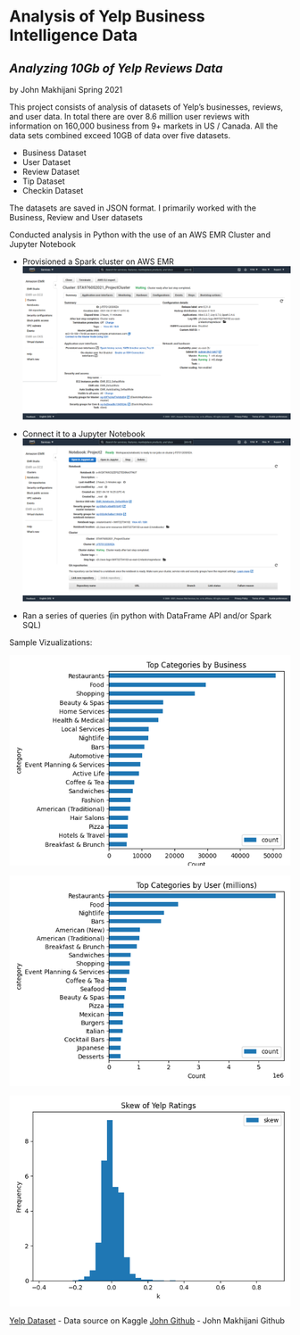 # Analysis of Yelp Business Intelligence Data
## _Analyzing 10Gb of Yelp Reviews Data_
by John Makhijani Spring 2021

This project consists of analysis of datasets of Yelp’s businesses, reviews, and user data. In total there are over 8.6 million user reviews with information on 160,000 business from 9+ markets in US / Canada. All the data sets combined exceed 10GB of data over five datasets.
- Business Dataset
- User Dataset
- Review Dataset
- Tip Dataset
- Checkin Dataset

The datasets are saved in JSON format. I primarily worked with the Business, Review and User datasets 

Conducted analysis in Python with the use of an AWS EMR Cluster and Jupyter Notebook
-  Provisioned a Spark cluster on AWS EMR
[![cluster_image](https://github.com/johnmakhijani/Yelp/blob/fe07c9efee43824f616d01ebfbae80f6da02138c/cluster_configuration.png?raw=true)](https://github.com/johnmakhijani/Yelp/blob/fe07c9efee43824f616d01ebfbae80f6da02138c/cluster_configuration.png?raw=true)
-  Connect it to a Jupyter Notebook
[![notebook_image](https://github.com/johnmakhijani/Yelp/blob/fe07c9efee43824f616d01ebfbae80f6da02138c/notebook_configuration.png?raw=true)](https://github.com/johnmakhijani/Yelp/blob/fe07c9efee43824f616d01ebfbae80f6da02138c/notebook_configuration.png?raw=true)

-  Ran a series of queries (in python with DataFrame API and/or Spark SQL) 

Sample Vizualizations:

[![Top Business Categories](https://github.com/johnmakhijani/Yelp/blob/b3f85e7686e689ed4be05928319879dba6fea3d9/Bus_Cat.png?raw=true)](https://github.com/johnmakhijani/Yelp/blob/b3f85e7686e689ed4be05928319879dba6fea3d9/Bus_Cat.png/Bus_Cat.png?raw=true)

[![Top User Categories](https://github.com/johnmakhijani/Yelp/blob/b3f85e7686e689ed4be05928319879dba6fea3d9/User_Cat.png?raw=true)](https://github.com/johnmakhijani/Yelp/blob/b3f85e7686e689ed4be05928319879dba6fea3d9/User_Cat.png?raw=true)

[![User Review Skew](https://github.com/johnmakhijani/Yelp/blob/b531517ec7e60fb09c4f4c2a63ddba1a7a1e2c33/Skew.png?raw=true)](https://github.com/johnmakhijani/Yelp/blob/b531517ec7e60fb09c4f4c2a63ddba1a7a1e2c33/Skew.png?raw=true)

[Yelp Dataset](https://www.kaggle.com/yelp-dataset/yelp-dataset) - Data source on Kaggle
[John Github](https://github.com/johnmakhijani/t) - John Makhijani Github
